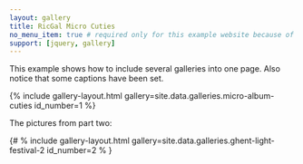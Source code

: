 ```yaml
---
layout: gallery
title: RicGal Micro Cuties
no_menu_item: true # required only for this example website because of menu construction
support: [jquery, gallery]
---
```


This example shows how to include several galleries into one page. Also notice that some captions have been set.

{% include gallery-layout.html gallery=site.data.galleries.micro-album-cuties id_number=1 %}

The pictures from part two:

{# % include gallery-layout.html gallery=site.data.galleries.ghent-light-festival-2 id_number=2 % }

[repo for Pasta]: https://github.com/palladius/pasta